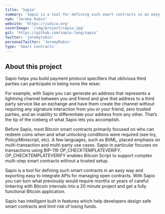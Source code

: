 ```yaml
---
title: 'Sapio'
summary: 'Sapio is a tool for defining such smart contracts in an easy way and exporting easy to integrate APIs for managing open contracts.'
nym: 'Jeremy Rubin'
website: 'https://judica.org'
coverImage: '/img/project/sapio.jpg'
git: 'https://github.com/sapio-lang/sapio'
twitter: 'jeremyrubin'
personalTwitter: 'JeremyRubin'
type: 'Smart Contracts'
---
```


## About this project

Sapio helps you build payment protocol specifiers that oblivious third parties can participate in being none the wiser.

For example, with Sapio you can generate an address that represents a lightning channel between you and friend and give that address to a third party service like an exchange and have them create the channel without requiring any signature interaction from you or your friend, zero trusted parties, and an inability to differentiate your address from any other.
That’s the tip of the iceberg of what Sapio lets you accomplish.

Before Sapio, most Bitcoin smart contracts primarily focused on who can redeem coins when and what unlocking conditions were required (see Ivy, Policy/Miniscript, etc). A few languages, such as BitML, placed emphasis on multi-transaction and multi-party use cases.
Sapio in particular focuses on transactions using BIP-119 OP_CHECKTEMPLATEVERIFY. OP_CHECKTEMPLATEVERIFY enables Bitcoin Script to support complex multi-step smart contracts without a trusted setup.

Sapio is a tool for defining such smart contracts in an easy way and exporting easy to integrate APIs for managing open contracts. With Sapio you can turn what previously would require months or years of careful tinkering with Bitcoin internals into a 20 minute project and get a fully functional Bitcoin application.

Sapio has intelligent built in features which help developers design safe smart contracts and limit risk of losing funds.
